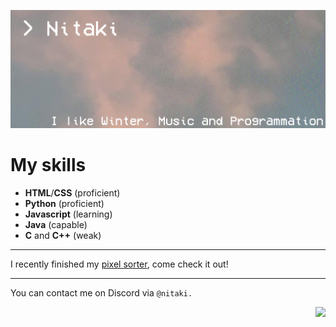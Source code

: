 ![banner](text2.gif)

# My skills

- **HTML**/**CSS** (proficient)
- **Python** (proficient)
- **Javascript** (learning)
- **Java** (capable)
- **C** and **C++** (weak)

---

I recently finished my [pixel sorter](https://nitaki-dev.github.io/pixel-sorter/), come check it out!

---

You can contact me on Discord via ```@nitaki.```

<img align="right" src="https://komarev.com/ghpvc/?username=nitaki-dev&color=ff69b4">
